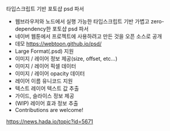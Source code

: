 타입스크립트 기반 포토샵 psd 파서
- 웹브라우저와 노드에서 실행 가능한 타입스크립트 기반 가볍고 zero-dependency한 포토샵 psd 파서
- 네이버 웹툰에서 프로젝트에 사용하려고 만든 것을 오픈 소스로 공개
- 데모 https://webtoon.github.io/psd/
- Large Format(.psd) 지원
- 이미지 / 레이어 정보 제공(size, offset, etc...)
- 이미지 / 레이어 픽셀 데이터
- 이미지 / 레이어 opacity 데이터
- 레이어 이름 유니코드 지원
- 텍스트 레이어 텍스트 값 추출
- 가이드, 슬라이스 정보 제공
- (WIP) 레이어 효과 정보 추출
- Contributions are welcome!

https://news.hada.io/topic?id=5671

